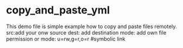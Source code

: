 # copy_and_paste_yml
This demo file is simple example how to copy and paste files remotely.
  src:add your onw source
  dest: add destination 
  mode: add own file permission 
  or mode: u=rw,g=r,o=r #symbolic link
